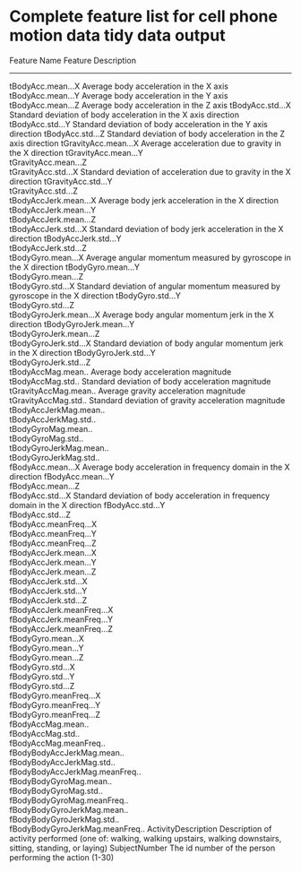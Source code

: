 # Complete feature list for cell phone motion data tidy data output
                            
Feature Name                    Feature Description
------------------------        -------------------------------------------------------------------
tBodyAcc.mean...X               Average body acceleration in the X axis
tBodyAcc.mean...Y               Average body acceleration in the Y axis
tBodyAcc.mean...Z               Average body acceleration in the Z axis
tBodyAcc.std...X                Standard deviation of body acceleration in the X axis direction
tBodyAcc.std...Y                Standard deviation of body acceleration in the Y axis direction
tBodyAcc.std...Z                Standard deviation of body acceleration in the Z axis direction
tGravityAcc.mean...X            Average acceleration due to gravity in the X direction
tGravityAcc.mean...Y            
tGravityAcc.mean...Z            
tGravityAcc.std...X             Standard deviation of acceleration due to gravity in the X direction
tGravityAcc.std...Y            
tGravityAcc.std...Z             
tBodyAccJerk.mean...X           Average body jerk acceleration in the X direction
tBodyAccJerk.mean...Y           
tBodyAccJerk.mean...Z          
tBodyAccJerk.std...X            Standard deviation of body jerk acceleration in the X direction
tBodyAccJerk.std...Y            
tBodyAccJerk.std...Z            
tBodyGyro.mean...X              Average angular momentum measured by gyroscope in the X direction
tBodyGyro.mean...Y              
tBodyGyro.mean...Z              
tBodyGyro.std...X               Standard deviation of angular momentum measured by gyroscope in the X direction
tBodyGyro.std...Y              
tBodyGyro.std...Z               
tBodyGyroJerk.mean...X          Average body angular momentum jerk in the X direction
tBodyGyroJerk.mean...Y          
tBodyGyroJerk.mean...Z         
tBodyGyroJerk.std...X           Standard deviation of body angular momentum jerk in the X direction
tBodyGyroJerk.std...Y           
tBodyGyroJerk.std...Z           
tBodyAccMag.mean..              Average body acceleration magnitude
tBodyAccMag.std..               Standard deviation of body acceleration magnitude
tGravityAccMag.mean..           Average gravity acceleration magnitude
tGravityAccMag.std..            Standard deviation of gravity acceleration magnitude
tBodyAccJerkMag.mean..          
tBodyAccJerkMag.std..           
tBodyGyroMag.mean..             
tBodyGyroMag.std..              
tBodyGyroJerkMag.mean..        
tBodyGyroJerkMag.std..          
fBodyAcc.mean...X               Average body acceleration in frequency domain in the X direction
fBodyAcc.mean...Y               
fBodyAcc.mean...Z              
fBodyAcc.std...X                Standard deviation of body acceleration in frequency domain in the X direction
fBodyAcc.std...Y                
fBodyAcc.std...Z                
fBodyAcc.meanFreq...X           
fBodyAcc.meanFreq...Y           
fBodyAcc.meanFreq...Z           
fBodyAccJerk.mean...X           
fBodyAccJerk.mean...Y          
fBodyAccJerk.mean...Z           
fBodyAccJerk.std...X            
fBodyAccJerk.std...Y            
fBodyAccJerk.std...Z           
fBodyAccJerk.meanFreq...X       
fBodyAccJerk.meanFreq...Y       
fBodyAccJerk.meanFreq...Z       
fBodyGyro.mean...X             
fBodyGyro.mean...Y              
fBodyGyro.mean...Z              
fBodyGyro.std...X               
fBodyGyro.std...Y              
fBodyGyro.std...Z               
fBodyGyro.meanFreq...X          
fBodyGyro.meanFreq...Y          
fBodyGyro.meanFreq...Z         
fBodyAccMag.mean..              
fBodyAccMag.std..               
fBodyAccMag.meanFreq..          
fBodyBodyAccJerkMag.mean..     
fBodyBodyAccJerkMag.std..       
fBodyBodyAccJerkMag.meanFreq..  
fBodyBodyGyroMag.mean..         
fBodyBodyGyroMag.std..         
fBodyBodyGyroMag.meanFreq..     
fBodyBodyGyroJerkMag.mean..     
fBodyBodyGyroJerkMag.std..      
fBodyBodyGyroJerkMag.meanFreq..
ActivityDescription             Description of activity performed (one of: walking, walking upstairs, walking downstairs, sitting, standing, or laying)
SubjectNumber                   The id number of the person performing the action (1-30)
